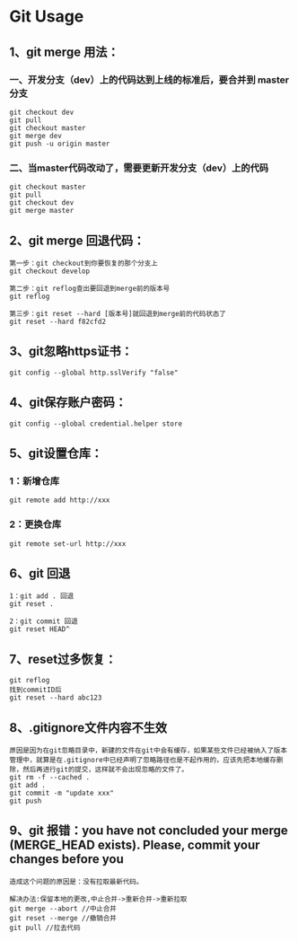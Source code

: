 # Git Usage

## 1、git merge 用法：

### 一、开发分支（dev）上的代码达到上线的标准后，要合并到 master 分支

    git checkout dev
    git pull
    git checkout master
    git merge dev
    git push -u origin master

### 二、当master代码改动了，需要更新开发分支（dev）上的代码

    git checkout master
    git pull
    git checkout dev
    git merge master

## 2、git merge 回退代码：

    第一步：git checkout到你要恢复的那个分支上
    git checkout develop

    第二步：git reflog查出要回退到merge前的版本号
    git reflog

    第三步：git reset --hard [版本号]就回退到merge前的代码状态了
    git reset --hard f82cfd2

## 3、git忽略https证书：

    git config --global http.sslVerify "false"

## 4、git保存账户密码：

    git config --global credential.helper store

## 5、git设置仓库：

### 1：新增仓库

    git remote add http://xxx

### 2：更换仓库

    git remote set-url http://xxx

## 6、git 回退

    1：git add . 回退
    git reset .

    2：git commit 回退
    git reset HEAD^

## 7、reset过多恢复：

    git reflog
    找到commitID后
    git reset --hard abc123

## 8、.gitignore文件内容不生效

    原因是因为在git忽略目录中，新建的文件在git中会有缓存，如果某些文件已经被纳入了版本管理中，就算是在.gitignore中已经声明了忽略路径也是不起作用的，应该先把本地缓存删除，然后再进行git的提交，这样就不会出现忽略的文件了。
    git rm -f --cached .
    git add .
    git commit -m "update xxx"
    git push

## 9、git 报错：you have not concluded your merge (MERGE_HEAD exists). Please, commit your changes before you

    造成这个问题的原因是：没有拉取最新代码。

    解决办法:保留本地的更改,中止合并->重新合并->重新拉取
    git merge --abort //中止合并
    git reset --merge //撤销合并
    git pull //拉去代码

